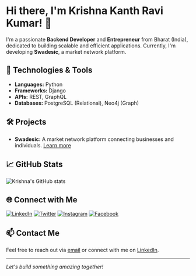 # Hi there, I'm Krishna Kanth Ravi Kumar! 👋

I'm a passionate **Backend Developer** and **Entrepreneur** from Bharat (India), dedicated to building scalable and efficient applications. Currently, I'm developing **Swadesic**, a market network platform.

## 🚀 Technologies & Tools

- **Languages:** Python
- **Frameworks:** Django
- **APIs:** REST, GraphQL
- **Databases:** PostgreSQL (Relational), Neo4j (Graph)

## 🛠️ Projects

- **Swadesic:** A market network platform connecting businesses and individuals. [Learn more](https://github.com/krishnakanth21099/Swadesic)

## 📈 GitHub Stats

![Krishna's GitHub stats](https://github-readme-stats.vercel.app/api?username=krishnakanth21099&show_icons=true&theme=radical)

## 🌐 Connect with Me

[![LinkedIn](https://img.shields.io/badge/LinkedIn-krishnakanth21099-blue?style=flat-square&logo=linkedin)](https://www.linkedin.com/in/ravi-kumar-krishna-kanth)
[![Twitter](https://img.shields.io/badge/Twitter-@Krishna_K21099-blue?style=flat-square&logo=twitter)](https://twitter.com/Krishna_K21099)
[![Instagram](https://img.shields.io/badge/Instagram-krishna.kanth_21099-red?style=flat-square&logo=instagram)](https://www.instagram.com/krishna.kanth_21099)
[![Facebook](https://img.shields.io/badge/Facebook-krishna.ravi.52438-blue?style=flat-square&logo=facebook)](https://www.facebook.com/krishna.ravi.52438)

## 📫 Contact Me

Feel free to reach out via [email](mailto:your-email@example.com) or connect with me on [LinkedIn](https://www.linkedin.com/in/ravi-kumar-krishna-kanth).

---

*Let's build something amazing together!*
